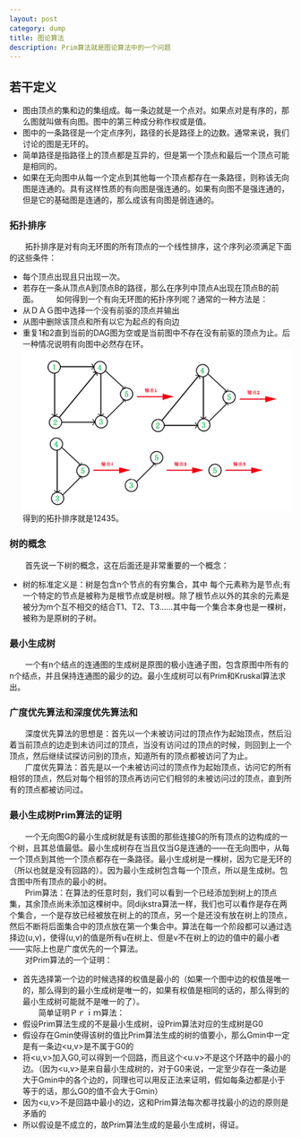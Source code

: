 ```yaml
---
layout: post
category: dump
title: 图论算法
description: Prim算法就是图论算法中的一个问题
---
```


## 若干定义
- 图由顶点的集和边的集组成。每一条边就是一个点对。如果点对是有序的，那么图就叫做有向图。图中的第三种成分称作权或是值。
- 图中的一条路径是一个定点序列，路径的长是路径上的边数。通常来说，我们讨论的图是无环的。
- 简单路径是指路径上的顶点都是互异的，但是第一个顶点和最后一个顶点可能是相同的。
-  如果在无向图中从每一个定点到其他每一个顶点都存在一条路径，则称该无向图是连通的。具有这样性质的有向图是强连通的。如果有向图不是强连通的，但是它的基础图是连通的，那么成该有向图是弱连通的。

### 拓扑排序
　　拓扑排序是对有向无环图的所有顶点的一个线性排序，这个序列必须满足下面的这些条件：
- 每个顶点出现且只出现一次。
- 若存在一条从顶点A到顶点B的路径，那么在序列中顶点A出现在顶点B的前面。
　　如何得到一个有向无环图的拓扑序列呢？通常的一种方法是：
- 从ＤＡＧ图中选择一个没有前驱的顶点并输出
- 从图中删除该顶点和所有以它为起点的有向边
- 重复1和2直到当前的DAG图为空或是当前图中不存在没有前驱的顶点为止。后一种情况说明有向图中必然存在环。
![](/downloads/拓扑排序.png)
　　得到的拓扑排序就是12435。

### 树的概念
　　首先说一下树的概念，这在后面还是非常重要的一个概念：
- 树的标准定义是：树是包含n个节点的有穷集合，其中 每个元素称为是节点;有一个特定的节点是被称为是根节点或是树根。除了根节点以外的其余的元素是被分为m个互不相交的结合T1、T2、T3……其中每一个集合本身也是一棵树，被称为是原树的子树。

### 最小生成树
　　一个有n个结点的连通图的生成树是原图的极小连通子图，包含原图中所有的n个结点，并且保持连通图的最少的边。最小生成树可以有Prim和Kruskal算法求出。

### 广度优先算法和深度优先算法和
　　深度优先算法的思想是：首先以一个未被访问过的顶点作为起始顶点，然后沿着当前顶点的边走到未访问过的顶点，当没有访问过的顶点的时候，则回到上一个顶点，然后继续试探访问别的顶点，知道所有的顶点都被访问了为止。<br>
　　广度优先算法：首先是以一个未被访问过的顶点作为起始顶点，访问它的所有相邻的顶点，然后对每个相邻的顶点再访问它们相邻的未被访问过的顶点，直到所有的顶点都被访问过。<br>

### 最小生成树Prim算法的证明
　　一个无向图G的最小生成树就是有该图的那些连接G的所有顶点的边构成的一个树，且其总值最低。最小生成树存在当且仅当G是连通的——在无向图中，从每一个顶点到其他一个顶点都存在一条路径。最小生成树是一棵树，因为它是无环的（所以也就是没有回路的）。因为最小生成树包含每一个顶点，所以是生成树。包含图中所有顶点的最小的树。<br>
　　Prim算法：在算法的任意时刻，我们可以看到一个已经添加到树上的顶点集，其余顶点尚未添加这棵树中。同dijkstra算法一样，我们也可以看作是存在两个集合，一个是存放已经被放在树上的的顶点，另一个是还没有放在树上的顶点，然后不断将后面集合中的顶点放在第一个集合中。算法在每一个阶段都可以通过选择边(u,v)，使得(u,v)的值是所有u在树上、但是v不在树上的边的值中的最小者——实际上也是广度优先的一个算法。<br>
　　对Prim算法的一个证明：
- 首先选择第一个边的时候选择的权值是最小的（如果一个图中边的权值是唯一的，那么得到的最小生成树是唯一的，如果有权值是相同的话的，那么得到的最小生成树可能就不是唯一的了）。<br>
　　简单证明Ｐｒｉｍ算法：
- 假设Prim算法生成的不是最小生成树，设Prim算法对应的生成树是G0
- 假设存在Gmin使得该树的值比Prim算法生成的树的值要小，那么Gmin中一定是有一条边<u,v>是不属于G0的
- 将<u,v>加入G0,可以得到一个回路，而且这个<u.v>不是这个环路中的最小的边。（因为<u,v>是来自最小生成树的，对于G0来说，一定至少存在一条边是大于Gmin中的各个边的，同理也可以用反正法来证明，假如每条边都是小于等于的话，那么G0的值不会大于Gmin）
- 因为<u,v>不是回路中最小的边，这和Prim算法每次都寻找最小的边的原则是矛盾的
- 所以假设是不成立的，故Prim算法生成的是最小生成树，得证。